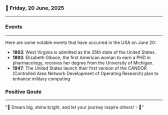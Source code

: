 ### 📅 Friday, 20 June, 2025
------
### Events
------
Here are some notable events that have occurred in the USA on June 20:

- **1863**: West Virginia is admitted as the 35th state of the United States.
- **1893**: Elizabeth Gibson, the first American woman to earn a PHD in pharmacology, receives her degree from the University of Michigan.
- **1947**: The United States launch their first version of the CANDOR (Controlled Area Network Development of Operating Research) plan to enhance military computing
### Positive Qoute
------
"🌟 Dream big, shine bright, and let your journey inspire others! ✨💖"
